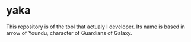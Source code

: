 # yaka
This repository is of the tool that actualy I developer. Its name is based in arrow of Youndu, character of Guardians of Galaxy.
